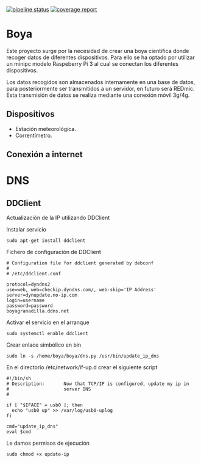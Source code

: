 [![pipeline status](https://gitlab.com/redmic-project/device/oag-buoy/buoy-client/badges/master/pipeline.svg)](https://gitlab.com/redmic-project/device/oag-buoy/buoy-client/commits/master) [![coverage report](https://gitlab.com/redmic-project/device/oag-buoy/buoy-client/badges/master/coverage.svg)](https://gitlab.com/redmic-project/device/oag-buoy/buoy-client/commits/master)

# Boya
Este proyecto surge por la necesidad de crear una boya científica donde recoger
datos de diferentes dispositivos. Para ello se ha optado por utilizar un minipc
modelo Raspeberry Pi 3 al cual se conectan los diferentes dispositivos.

Los datos recogidos son almacenados internamente en una base de datos, para 
posteriormente ser transmitidos a un servidor, en futuro será REDmic. Esta 
transmisión de datos se realiza mediante una conexión móvil 3g/4g.

## Dispositivos
* Estación meteorológica.
* Correntímetro.

## Conexión a internet




# DNS

## DDClient
Actualización de la IP utilizando DDClient

Instalar servicio
```
sudo apt-get install ddclient
```

Fichero de configuración de DDClient
```
# Configuration file for ddclient generated by debconf
#
# /etc/ddclient.conf

protocol=dyndns2
use=web, web=checkip.dyndns.com/, web-skip='IP Address'
server=dynupdate.no-ip.com
login=username
password=password
boyagranadilla.ddns.net

```
Activar el servicio en el arranque
```
sudo systemctl enable ddclient
```


Crear enlace simbólico en bin
```
sudo ln -s /home/boya/boya/dns.py /usr/bin/update_ip_dns
```

En el directorio /etc/network/if-up.d crear el siguiente script

```
#!/bin/sh
# Description:       Now that TCP/IP is configured, update my ip in
#                    server DNS
#

if [ "$IFACE" = usb0 ]; then
  echo "usb0 up" >> /var/log/usb0-uplog
fi

cmd="update_ip_dns"
eval $cmd
```

Le damos permisos de ejecución
```
sudo chmod +x update-ip
```

